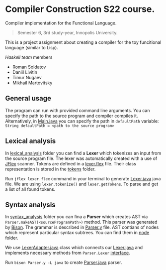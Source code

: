 # Compiler Construction S22 course.
Compiler implementation for the Functional Language.
> Semester 6, 3rd study-year, Innopolis University.

This is a project assignment about creating a compiler for the toy funcitional language (similar to Lisp).

*Haskell team* members
- Roman Soldatov 
- Daniil Livitin	
- Timur Nugaev	
- Mikhail Martovitsky


## General usage
The program can run with provided command line arguments. You can specify the path to the source program and compiler compiles it. Alternatively, in [Main.java](/src/main/java/Main.java) you can specify the path in `defaultPath` variable: `String defaultPath = <path to the source program>`

## Lexical analysis
In [lexical_analysis](/src/main/java/lexical_analysis) folder you can find a **Lexer** which tokenizes an input from the source program file. The lexer was automatically created with a use of [JFlex](https://jflex.de) scanner. Tokens are defined in a [lexer.flex](/src/main/java/lexical_analysis/lexer.flex) file. Their class representation is stored in the [tokens](/src/main/java/lexical_analysis/tokens) folder.

Run `jflex lexer.flex` command in your terminal to generate [Lexer.java](/src/main/java/lexical_analysis/Lexer.java) java file. We are using `lexer.tokenize()` and `lexer.getTokens`. To parse and get a list of all found tokens.

## Syntax analysis
In [syntax_analysis](/src/main/java/syntax_analysis) folder you can fina a **Parser** which creates AST via `Parser.makeAST(<sourceProgramPath>)` method. This parser was generated by [Bison](https://www.gnu.org/software/bison/). The grammar is described in [Parser.y](/src/main/java/syntax_analysis/Parser.y) file. AST contians of nodes which represent particular syntax subtrees. You can find them in [node](/src/main/java/syntax_analysis/node) folder.

We use [LexerAdapter.java](/src/main/java/syntax_analysis/LexerAdapter.java) class which connects our [Lexer.java](/src/main/java/lexical_analysis/Lexer.java) and implements necessary methods from `Parser.Lexer` [interface](https://www.gnu.org/software/bison/manual/bison.html#Java-Parser-Interface).

Run `bison Parser.y -L java` to create [Parser.java](/src/main/java/syntax_analysis/Parser.java) parser.
